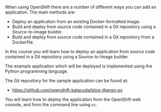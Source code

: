 When using OpenShift there are a number of different ways you can add an application. The main methods are:

* Deploy an application from an existing Docker-formatted image.
* Build and deploy from source code contained in a Git repository using a Source-to-Image builder.
* Build and deploy from source code contained in a Git repository from a Dockerfile.

In this course you will learn how to deploy an application from source code contained in a Git repository using a Source-to-Image builder.

The example application which will be deployed is implemented using the Python programming language.

The Git repository for the sample application can be found at:

* https://github.com/openshift-katacoda/blog-django-py

You will learn how to deploy the application from the OpenShift web console, and from the command line using ``oc``.
